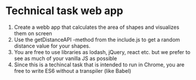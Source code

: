 # Technical task web app

1. Create a webb app that calculates the area of shapes and visualizes them on screen
2. Use the getDistanceAPI -method from the include.js to get a random distance value for your shapes. 
3. You are free to use libraries as lodash, jQuery, react etc. but we prefer to see as much of your vanilla JS as possible
4. Since this is a techincal task that is intended to run in Chrome, you are free to write ES6 without a transpiler (like Babel) 
